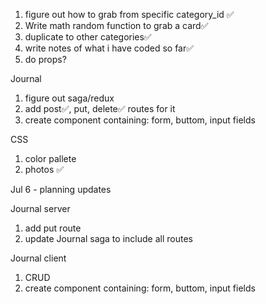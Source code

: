 1. figure out how to grab from specific category_id ✅
2. Write math random function to grab a card✅
3. duplicate to other categories✅
4. write notes of what i have coded so far✅
5. do props?

Journal
1. figure out saga/redux
2. add post✅, put, delete✅ routes for it
3. create component containing: form, buttom, input fields

CSS
1. color pallete
2. photos ✅


Jul 6 - planning updates

Journal server

1. add put route
2. update Journal saga to include all routes

Journal client

1. CRUD 
2. create component containing: form, buttom, input fields
